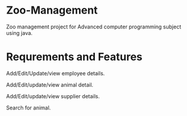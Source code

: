 # Zoo-Management
Zoo management project for Advanced computer programming subject using java.
# Requrements and Features
Add/Edit/Update/view employee details.

Add/Edit/update/view animal detail.

Add/Edit/update/view supplier details.

Search for animal.


